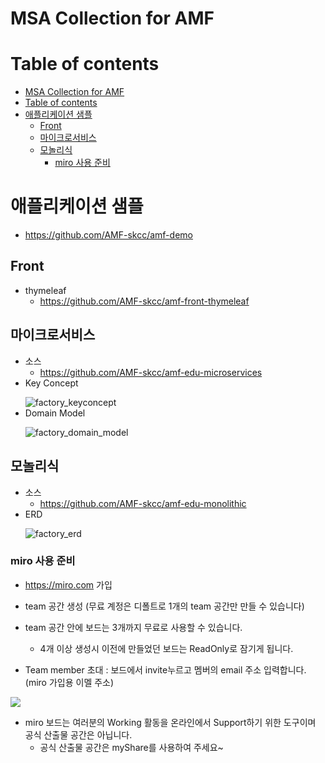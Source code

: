 # MSA Collection for AMF

# Table of contents
- [MSA Collection for AMF](#msa-collection-for-amf)
- [Table of contents](#table-of-contents)
- [애플리케이션 샘플](#애플리케이션-샘플)
  - [Front](#front)
  - [마이크로서비스](#마이크로서비스)
  - [모놀리식](#모놀리식)
    - [miro 사용 준비](#miro-사용-준비)

# 애플리케이션 샘플
- https://github.com/AMF-skcc/amf-demo

## Front
- thymeleaf
  - https://github.com/AMF-skcc/amf-front-thymeleaf

## 마이크로서비스
- 소스
  - https://github.com/AMF-skcc/amf-edu-microservices
- Key Concept</p>
  ![factory_keyconcept](https://user-images.githubusercontent.com/62231786/113655776-687aa280-96d5-11eb-9847-e72e21c0ee8a.png)
- Domain Model</p>
  ![factory_domain_model](https://user-images.githubusercontent.com/62231786/113655774-67497580-96d5-11eb-81b5-593f7a23d18e.png)

## 모놀리식
- 소스
  - https://github.com/AMF-skcc/amf-edu-monolithic
- ERD</p>
  ![factory_erd](https://user-images.githubusercontent.com/62231786/113655775-687aa280-96d5-11eb-9439-293685fbc2a6.png)

### miro 사용 준비
- https://miro.com 가입
- team 공간 생성 (무료 계정은 디폴트로 1개의 team 공간만 만들 수 있습니다) 
- team 공간 안에 보드는 3개까지 무료로 사용할 수 있습니다. 
  - 4개 이상 생성시 이전에 만들었던 보드는 ReadOnly로 잠기게 됩니다.  

- Team member 초대 : 보드에서 invite누르고 멤버의 email 주소 입력합니다. (miro 가입용 이멜 주소)
  
![](/images/miro-board-creation.png)

- miro 보드는 여러분의 Working 활동을 온라인에서 Support하기 위한 도구이며 공식 산출물 공간은 아닙니다.
  - 공식 산출물 공간은 myShare를 사용하여 주세요~

